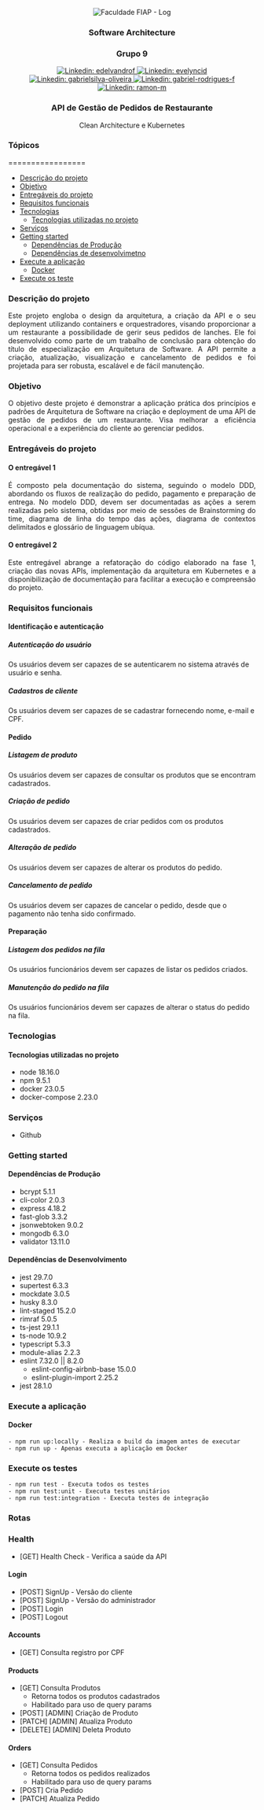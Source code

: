 <p align="center">
  <img src="./public/fiap_postech_logo_442x174.jpeg" alt="Faculdade FIAP - Log">
</p>
<h3 align="center">
    <p>Software Architecture</p>
</h3>
<h3 align="center">
    <p>Grupo 9</p>
</h3>
<p align="center">
<a href="https://www.linkedin.com/in/edelvandrof/">
  <img src="https://img.shields.io/badge/-edelvandrof-blue?style=flat-square&logo=Linkedin&logoColor=white" alt="Linkedin: edelvandrof">
</a>
<a href="https://www.linkedin.com/in/evelyncid/">
  <img src="https://img.shields.io/badge/-evelyncid-blue?style=flat-square&logo=Linkedin&logoColor=white" alt="Linkedin: evelyncid">
</a>
<a href="https://www.linkedin.com/in/gabrielsilva-oliveira/">
  <img src="https://img.shields.io/badge/-gabrielsilva--oliveira-blue?style=flat-square&logo=Linkedin&logoColor=white" alt="Linkedin: gabrielsilva-oliveira">
</a>
<a href="https://www.linkedin.com/in/gabriel-rodrigues-f/">
  <img src="https://img.shields.io/badge/-gabriel--rodrigues--f-blue?style=flat-square&logo=Linkedin&logoColor=white" alt="Linkedin: gabriel-rodrigues-f">
</a>
<a href="https://www.linkedin.com/in/ramon-m-715b764a/">
  <img src="https://img.shields.io/badge/-ramon--m-blue?style=flat-square&logo=Linkedin&logoColor=white" alt="Linkedin: ramon-m">
</a>
</p>
<h3 align="center">
    <p>API de Gestão de Pedidos de Restaurante</p>
</h3>
<p align="center">Clean Architecture e Kubernetes</p>

### Tópicos
=================
   * [Descrição do projeto](#descrição-do-projeto)
   * [Objetivo](#objetivo)
   * [Entregáveis do projeto](#entregáveis-do-projeto)
   * [Requisitos funcionais](#requisitos-funcionais)
   * [Tecnologias](#tecnologias)
      * [Tecnologias utilizadas no projeto](#tecnologias-utilizadas-no-projeto)
   * [Serviços](#serviços)
   * [Getting started](#getting-started)
      * [Dependências de Produção](#dependências-de-produção)
      * [Dependências de desenvolvimetno](#dependências-de-desenvolvimento)
   * [Execute a aplicação](#execute-a-aplicação)
      * [Docker](#docker)
   * [Execute os teste](#execute-os-testes)

### Descrição do projeto
<div style="text-align: justify">Este projeto engloba o design da arquitetura, a criação da API e o seu deployment utilizando containers e orquestradores, visando proporcionar a um restaurante a possibilidade de gerir seus pedidos de lanches. Ele foi desenvolvido como parte de um trabalho de conclusão para obtenção do título de especialização em Arquitetura de Software. A API permite a criação, atualização, visualização e cancelamento de pedidos e foi projetada para ser robusta, escalável e de fácil manutenção.</div>

### Objetivo
<div style="text-align: justify">O objetivo deste projeto é demonstrar a aplicação prática dos princípios e padrões de Arquitetura de Software na criação e deployment de uma API de gestão de pedidos de um restaurante. Visa melhorar a eficiência operacional e a experiência do cliente ao gerenciar pedidos.</div>

### Entregáveis do projeto

#### O entregável 1
<div style="text-align: justify">É composto pela documentação do sistema, seguindo o modelo DDD, abordando os fluxos de realização do pedido, pagamento e preparação de entrega. No modelo DDD, devem ser documentadas as ações a serem realizadas pelo sistema, obtidas por meio de sessões de Brainstorming do time, diagrama de linha do tempo das ações, diagrama de contextos delimitados e glossário de linguagem ubíqua.</div>

#### O entregável 2
<div style="text-align: justify">Este entregável abrange a refatoração do código elaborado na fase 1, criação das novas APIs, implementação da arquitetura em Kubernetes e a disponibilização de documentação para facilitar a execução e compreensão do projeto.</div>

### Requisitos funcionais

#### Identificação e autenticação
##### Autenticação do usuário
Os usuários devem ser capazes de se autenticarem no sistema através de usuário e senha.

##### Cadastros de cliente
Os usuários devem ser capazes de se cadastrar fornecendo nome, e-mail e CPF.

#### Pedido
##### Listagem de produto
Os usuários devem ser capazes de consultar os produtos que se encontram cadastrados.

##### Criação de pedido
Os usuários devem ser capazes de criar pedidos com os produtos cadastrados.

##### Alteração de pedido
Os usuários devem ser capazes de alterar os produtos do pedido.

##### Cancelamento de pedido
Os usuários devem ser capazes de cancelar o pedido, desde que o pagamento não tenha sido confirmado.

#### Preparação
##### Listagem dos pedidos na fila
Os usuários funcionários devem ser capazes de listar os pedidos criados.

##### Manutenção do pedido na fila
Os usuários funcionários devem ser capazes de alterar o status do pedido na fila.

###  Tecnologias 

#### Tecnologias utilizadas no projeto

* node            18.16.0
* npm             9.5.1
* docker          23.0.5
* docker-compose  2.23.0

###  Serviços

* Github

###  Getting started

#### Dependências de Produção
  - bcrypt        5.1.1
  - cli-color     2.0.3
  - express       4.18.2
  - fast-glob     3.3.2
  - jsonwebtoken  9.0.2
  - mongodb       6.3.0
  - validator     13.11.0

#### Dependências de Desenvolvimento
  - jest          29.7.0
  - supertest     6.3.3
  - mockdate      3.0.5
  - husky         8.3.0
  - lint-staged   15.2.0
  - rimraf        5.0.5
  - ts-jest       29.1.1
  - ts-node       10.9.2
  - typescript    5.3.3
  - module-alias  2.2.3
  - eslint                      7.32.0 || 8.2.0
    - eslint-config-airbnb-base 15.0.0
    - eslint-plugin-import      2.25.2
  - jest                        28.1.0
  
###  Execute a aplicação

#### Docker
    - npm run up:locally - Realiza o build da imagem antes de executar
    - npm run up - Apenas executa a aplicação em Docker
    
### Execute os testes
    - npm run test - Executa todos os testes
    - npm run test:unit - Executa testes unitários
    - npm run test:integration - Executa testes de integração

### Rotas

### Health
  - [GET] Health Check - Verifica a saúde da API

#### Login
  - [POST]  SignUp - Versão do cliente
  - [POST]  SignUp - Versão do administrador
  - [POST]  Login
  - [POST]  Logout

#### Accounts
  - [GET] Consulta registro por CPF

#### Products
  - [GET] Consulta Produtos
    - Retorna todos os produtos cadastrados
    - Habilitado para uso de query params
  - [POST]  [ADMIN] Criação de Produto
  - [PATCH] [ADMIN] Atualiza Produto
  - [DELETE]  [ADMIN] Deleta Produto

#### Orders
  - [GET] Consulta Pedidos
    - Retorna todos os pedidos realizados
    - Habilitado para uso de query params
  - [POST]  Cria Pedido
  - [PATCH] Atualiza Pedido
